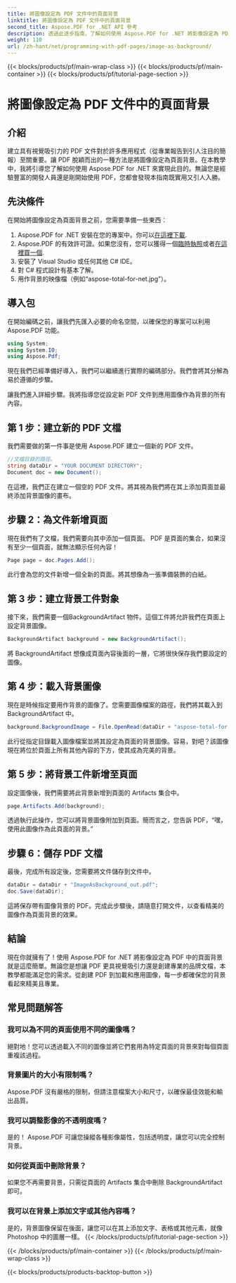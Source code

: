 ```yaml
---
title: 將圖像設定為 PDF 文件中的頁面背景
linktitle: 將圖像設定為 PDF 文件中的頁面背景
second_title: Aspose.PDF for .NET API 參考
description: 透過此逐步指南，了解如何使用 Aspose.PDF for .NET 將影像設定為 PDF 中的頁面背景。建立專業且具視覺吸引力的文件。
weight: 110
url: /zh-hant/net/programming-with-pdf-pages/image-as-background/
---
```


{{< blocks/products/pf/main-wrap-class >}}
{{< blocks/products/pf/main-container >}}
{{< blocks/products/pf/tutorial-page-section >}}

# 將圖像設定為 PDF 文件中的頁面背景

## 介紹

建立具有視覺吸引力的 PDF 文件對於許多應用程式（從專業報告到引人注目的簡報）至關重要。讓 PDF 脫穎而出的一種方法是將圖像設定為頁面背景。在本教學中，我將引導您了解如何使用 Aspose.PDF for .NET 來實現此目的。無論您是經驗豐富的開發人員還是剛開始使用 PDF，您都會發現本指南既實用又引人入勝。

## 先決條件

在開始將圖像設定為頁面背景之前，您需要準備一些東西：

1.  Aspose.PDF for .NET 安裝在您的專案中。你可以[在這裡下載](https://releases.aspose.com/pdf/net/).
2. Aspose.PDF 的有效許可證。如果您沒有，您可以獲得一個[臨時執照](https://purchase.aspose.com/temporary-license/)或者[在這裡買一個](https://purchase.aspose.com/buy).
3. 安裝了 Visual Studio 或任何其他 C# IDE。
4. 對 C# 程式設計有基本了解。
5. 用作背景的映像檔（例如“aspose-total-for-net.jpg”）。

## 導入包

在開始編碼之前，讓我們先匯入必要的命名空間，以確保您的專案可以利用 Aspose.PDF 功能。

```csharp
using System;
using System.IO;
using Aspose.Pdf;
```

現在我們已經準備好導入，我們可以繼續進行實際的編碼部分。我們會將其分解為易於遵循的步驟。

讓我們進入詳細步驟。我將指導您從設定新 PDF 文件到應用圖像作為背景的所有內容。

## 第 1 步：建立新的 PDF 文檔

我們需要做的第一件事是使用 Aspose.PDF 建立一個新的 PDF 文件。

```csharp
//文檔目錄的路徑。
string dataDir = "YOUR DOCUMENT DIRECTORY";
Document doc = new Document();
```

在這裡，我們正在建立一個空的 PDF 文件。將其視為我們將在其上添加頁面並最終添加背景圖像的畫布。

## 步驟 2：為文件新增頁面

現在我們有了文檔，我們需要向其中添加一個頁面。 PDF 是頁面的集合，如果沒有至少一個頁面，就無法顯示任何內容！

```csharp
Page page = doc.Pages.Add();
```

此行會為您的文件新增一個全新的頁面。將其想像為一張準備裝飾的白紙。

## 第 3 步：建立背景工件對象

接下來，我們需要一個BackgroundArtifact 物件。這個工件將允許我們在頁面上設定背景圖像。

```csharp
BackgroundArtifact background = new BackgroundArtifact();
```

將 BackgroundArtifact 想像成頁面內容後面的一層，它將很快保存我們要設定的圖像。

## 第 4 步：載入背景圖像

現在是時候指定要用作背景的圖像了。您需要圖像檔案的路徑，我們將其載入到BackgroundArtifact 中。

```csharp
background.BackgroundImage = File.OpenRead(dataDir + "aspose-total-for-net.jpg");
```

此行從指定目錄載入圖像檔案並將其設定為頁面的背景圖像。容易，對吧？該圖像現在將位於頁面上所有其他內容的下方，使其成為完美的背景。

## 第 5 步：將背景工件新增至頁面

設定圖像後，我們需要將此背景新增到頁面的 Artifacts 集合中。

```csharp
page.Artifacts.Add(background);
```

透過執行此操作，您可以將背景圖像附加到頁面。簡而言之，您告訴 PDF，“嘿，使用此圖像作為此頁面的背景。”

## 步驟 6：儲存 PDF 文檔

最後，完成所有設定後，您需要將文件儲存到文件中。

```csharp
dataDir = dataDir + "ImageAsBackground_out.pdf";
doc.Save(dataDir);
```

這將保存帶有圖像背景的 PDF。完成此步驟後，請隨意打開文件，以查看精美的圖像作為頁面背景的效果。

## 結論

現在你就擁有了！使用 Aspose.PDF for .NET 將影像設定為 PDF 中的頁面背景就是這麼簡單。無論您是想讓 PDF 更具視覺吸引力還是創建專業的品牌文檔，本教學都能滿足您的需求。從創建 PDF 到加載和應用圖像，每一步都確保您的背景看起來精美且專業。

## 常見問題解答

### 我可以為不同的頁面使用不同的圖像嗎？
絕對地！您可以透過載入不同的圖像並將它們套用為特定頁面的背景來對每個頁面重複該過程。

### 背景圖片的大小有限制嗎？
Aspose.PDF 沒有嚴格的限制，但請注意檔案大小和尺寸，以確保最佳效能和輸出品質。

### 我可以調整影像的不透明度嗎？
是的！ Aspose.PDF 可讓您操縱各種影像屬性，包括透明度，讓您可以完全控制背景。

### 如何從頁面中刪除背景？
如果您不再需要背景，只需從頁面的 Artifacts 集合中刪除 BackgroundArtifact 即可。

### 我可以在背景上添加文字或其他內容嗎？
是的，背景圖像保留在後面，讓您可以在其上添加文字、表格或其他元素，就像 Photoshop 中的圖層一樣。
{{< /blocks/products/pf/tutorial-page-section >}}

{{< /blocks/products/pf/main-container >}}
{{< /blocks/products/pf/main-wrap-class >}}

{{< blocks/products/products-backtop-button >}}
